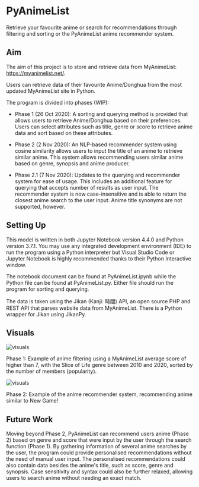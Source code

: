 # PyAnimeList
Retrieve your favourite anime or search for recommendations through filtering and sorting or the PyAnimeList anime recommender system.

## Aim
The aim of this project is to store and retrieve data from MyAnimeList: https://myanimelist.net/.

Users can retrieve data of their favourite Anime/Donghua from the most updated MyAnimeList site in Python.

The program is divided into phases (WIP):
* Phase 1 (26 Oct 2020): A sorting and querying method is provided that allows users to retrieve Anime/Donghua based on their preferences. Users can select attributes such as title, genre or score to retrieve anime data and sort based on these attributes.

* Phase 2 (2 Nov 2020): An NLP-based recommender system using cosine similarity allows users to input the title of an anime to retrieve similar anime. This system allows recommending users similar anime based on genre, synopsis and anime producer.

* Phase 2.1 (7 Nov 2020): Updates to the querying and recommender system for ease of usage. This includes an additional feature for querying that accepts number of results as user input. The recommender system is now case-insensitive and is able to return the closest anime search to the user input. Anime title synonyms are not supported, however.

## Setting Up
This model is written in both Jupyter Notebook version 4.4.0 and Python version 3.7.1. You may use any integrated development environment (IDE)
to run the program using a Python interpreter but Visual Studio Code or Jupyter Notebook is highly recommended thanks to their Python Interactive window.

The notebook document can be found at PyAnimeList.ipynb while the Python file can be found at PyAnimeList.py. Either file should run the program for sorting
and querying. 

The data is taken using the Jikan (Kanji: 時間) API, an open source PHP and REST API that parses website data from MyAnimeList. There is a Python wrapper for Jikan
using JikanPy.

## Visuals
![visuals](https://imgur.com/GwsGDVS.jpg)

Phase 1: Example of anime filtering using a MyAnimeList average score of higher than 7, with the Slice of Life genre between 2010 and 2020, sorted by the number of members (popularity).


![visuals](https://imgur.com/XSh2V5L.jpg)

Phase 2: Example of the anime recommender system, recommending anime similar to New Game!

## Future Work
Moving beyond Phase 2, PyAnimeList can recommend users anime (Phase 2) based on genre and score that were input by the user through the search function (Phase 1). By gathering information of several anime searches by the user, the program could provide personalised recommendations without the need of manual user input. The personalised recommendations could also contain data besides the anime's title, such as score, genre and synopsis. Case sensitivity and syntax could also be further relaxed, allowing users to search anime without needing an exact match. 
